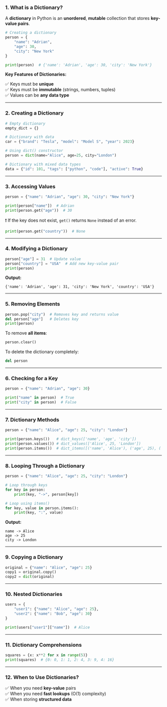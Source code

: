 ### 1. What is a Dictionary?
A **dictionary** in Python is an **unordered**, **mutable** collection that stores **key-value pairs**.

```python
# Creating a dictionary
person = {
    "name": "Adrian",
    "age": 30,
    "city": "New York"
}

print(person)  # {'name': 'Adrian', 'age': 30, 'city': 'New York'}
```

**Key Features of Dictionaries:**

✅ Keys must be **unique**  
✅ Keys must be **immutable** (strings, numbers, tuples)  
✅ Values can be **any data type**  

---

### 2. Creating a Dictionary
```python
# Empty dictionary
empty_dict = {}

# Dictionary with data
car = {"brand": "Tesla", "model": "Model S", "year": 2023}

# Using dict() constructor
person = dict(name="Alice", age=25, city="London")

# Dictionary with mixed data types
data = {"id": 101, "tags": ["python", "code"], "active": True}
```

---

### 3. Accessing Values
```python
person = {"name": "Adrian", "age": 30, "city": "New York"}

print(person["name"])  # Adrian
print(person.get("age"))  # 30
```

❗ If the key does not exist, `get()` returns `None` instead of an error.

```python
print(person.get("country"))  # None
```

---

### 4. Modifying a Dictionary
```python
person["age"] = 31  # Update value
person["country"] = "USA"  # Add new key-value pair
print(person)
```

**Output:**  
```
{'name': 'Adrian', 'age': 31, 'city': 'New York', 'country': 'USA'}
```

---

### 5. Removing Elements
```python
person.pop("city")  # Removes key and returns value
del person["age"]   # Deletes key
print(person)
```

To remove **all items**:
```python
person.clear()
```

To delete the dictionary completely:
```python
del person
```

---

### 6. Checking for a Key
```python
person = {"name": "Adrian", "age": 30}

print("name" in person)  # True
print("city" in person)  # False
```

---

### 7. Dictionary Methods
```python
person = {"name": "Alice", "age": 25, "city": "London"}

print(person.keys())   # dict_keys(['name', 'age', 'city'])
print(person.values()) # dict_values(['Alice', 25, 'London'])
print(person.items())  # dict_items([('name', 'Alice'), ('age', 25), ('city', 'London')])
```

---

### 8. Looping Through a Dictionary
```python
person = {"name": "Alice", "age": 25, "city": "London"}

# Loop through keys
for key in person:
    print(key, "->", person[key])

# Loop using items()
for key, value in person.items():
    print(key, ":", value)
```

**Output:**
```
name -> Alice
age -> 25
city -> London
```

---

### 9. Copying a Dictionary
```python
original = {"name": "Alice", "age": 25}
copy1 = original.copy()
copy2 = dict(original)
```

---

### 10. Nested Dictionaries
```python
users = {
    "user1": {"name": "Alice", "age": 25},
    "user2": {"name": "Bob", "age": 30}
}

print(users["user1"]["name"])  # Alice
```

---

### 11. Dictionary Comprehensions
```python
squares = {x: x**2 for x in range(5)}
print(squares)  # {0: 0, 1: 1, 2: 4, 3: 9, 4: 16}
```

---

### 12. When to Use Dictionaries?
✅ When you need **key-value** pairs  
✅ When you need **fast lookups** (O(1) complexity)  
✅ When storing **structured data**  
